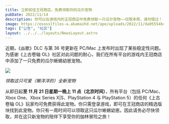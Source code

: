 ```yaml
---
title: 立即前往王冠商店，免费领取你的瓜尔宠物
pubDate: 2022/11/14
description: 你可以在游戏内的王冠商店中免费领取一只瓜尔宠物——仅限本周，请勿错过！
image: https://esosslfiles-a.akamaihd.net/ape/uploads/2022/11/da05554bc455f901c26e2b6eee572196.jpg
tags: ["公告", "社区"]
layout: ../../../layouts/NewsLayout.astro
---
```


近期，《焱歌》DLC 与第 36 号更新在 PC/Mac 上发布时出现了某些稳定性问题。为感谢《上古卷轴
OL》社区对此问题的耐心，我们在所有平台的游戏内王冠商店中添加了一只免费的瓜尔蜥蜴幼崽宠物。

![](https://esosslfiles-a.akamaihd.net/ape/uploads/2022/11/b64bbe67e9c2c05b79543730c20ea84f.jpg)

_领取这只可爱（懒洋洋的）全新宠物_

从即日起**至** **11 月 21 日星期一晚上 11 点（北京时间）**，所有平台（包括 PC/Mac、Xbox One、Xbox Series
X|S、PlayStation 4 与 PlayStation 5）的任何《上古卷轴
OL》玩家均可免费获得此宠物。你只需登录游戏，即可在王冠商店的精选版块找到此宠物。你只有一周时间可以领取这只瓜尔蜥蜴幼崽。因此请务必尽快领取，并在这只新宠物的陪伴下享受你的伽林冒险之旅！
